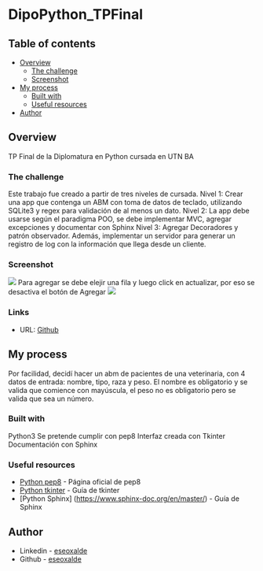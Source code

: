 # DipoPython_TPFinal

## Table of contents
- [Overview](#overview)
  - [The challenge](#the-challenge)
  - [Screenshot](#screenshot)
- [My process](#my-process)
  - [Built with](#built-with)
  - [Useful resources](#useful-resources)
- [Author](#author)

## Overview
TP Final de la Diplomatura en Python cursada en UTN BA

### The challenge
Este trabajo fue creado a partir de tres niveles de cursada.
Nivel 1: Crear una app que contenga un ABM con toma de datos de teclado, utilizando SQLite3 y regex para validación de al menos un dato.
Nivel 2: La app debe usarse según el paradigma POO, se debe implementar MVC, agregar excepciones y documentar con Sphinx
Nivel 3: Agregar Decoradores y patrón observador. Además, implementar un servidor para generar un registro de log con la información que llega desde un cliente.
### Screenshot
![](screenshot/captura1.jpg)
Para agregar se debe elejir una fila y luego click en actualizar, por eso se desactiva el botón de Agregar
![](screenshot/captura-actualizar.jpg)

### Links
- URL: [Github](https://github.com/eseoxalde/DipoPython_TPFinal)

## My process
Por facilidad, decidí hacer un abm de pacientes de una veterinaria, con 4 datos de entrada: nombre, tipo, raza y peso. El nombre es obligatorio y se valida que comience con mayúscula, el peso no es obligatorio pero se valida que sea un número.

### Built with
Python3
Se pretende cumplir con pep8
Interfaz creada con Tkinter
Documentación con Sphinx

### Useful resources
- [Python pep8](https://peps.python.org/pep-0008/) - Página oficial de pep8
- [Python tkinter](https://guia-tkinter.readthedocs.io/es/develop/chapters/5-basic/5.1-Intro.html) - Guía de tkinter
- [Python Sphinx] (https://www.sphinx-doc.org/en/master/) - Guía de Sphinx

## Author
- Linkedin - [eseoxalde](https://www.linkedin.com/in/eseoxalde/)
- Github - [eseoxalde](https://github.com/eseoxalde)

